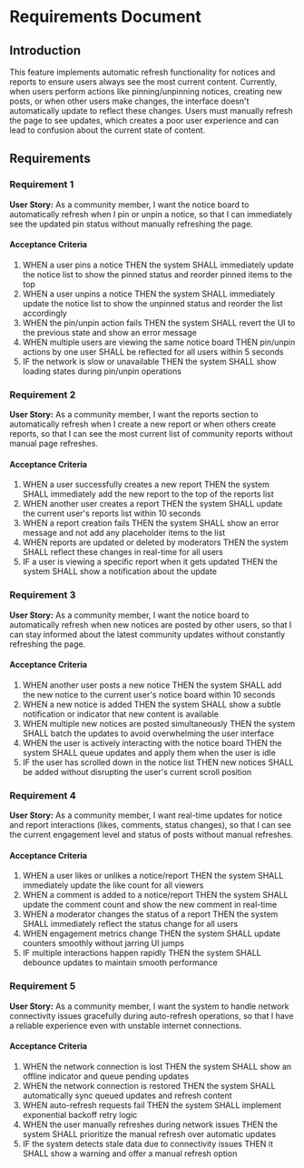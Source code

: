 # Requirements Document

## Introduction

This feature implements automatic refresh functionality for notices and reports to ensure users always see the most current content. Currently, when users perform actions like pinning/unpinning notices, creating new posts, or when other users make changes, the interface doesn't automatically update to reflect these changes. Users must manually refresh the page to see updates, which creates a poor user experience and can lead to confusion about the current state of content.

## Requirements

### Requirement 1

**User Story:** As a community member, I want the notice board to automatically refresh when I pin or unpin a notice, so that I can immediately see the updated pin status without manually refreshing the page.

#### Acceptance Criteria

1. WHEN a user pins a notice THEN the system SHALL immediately update the notice list to show the pinned status and reorder pinned items to the top
2. WHEN a user unpins a notice THEN the system SHALL immediately update the notice list to show the unpinned status and reorder the list accordingly
3. WHEN the pin/unpin action fails THEN the system SHALL revert the UI to the previous state and show an error message
4. WHEN multiple users are viewing the same notice board THEN pin/unpin actions by one user SHALL be reflected for all users within 5 seconds
5. IF the network is slow or unavailable THEN the system SHALL show loading states during pin/unpin operations

### Requirement 2

**User Story:** As a community member, I want the reports section to automatically refresh when I create a new report or when others create reports, so that I can see the most current list of community reports without manual page refreshes.

#### Acceptance Criteria

1. WHEN a user successfully creates a new report THEN the system SHALL immediately add the new report to the top of the reports list
2. WHEN another user creates a report THEN the system SHALL update the current user's reports list within 10 seconds
3. WHEN a report creation fails THEN the system SHALL show an error message and not add any placeholder items to the list
4. WHEN reports are updated or deleted by moderators THEN the system SHALL reflect these changes in real-time for all users
5. IF a user is viewing a specific report when it gets updated THEN the system SHALL show a notification about the update

### Requirement 3

**User Story:** As a community member, I want the notice board to automatically refresh when new notices are posted by other users, so that I can stay informed about the latest community updates without constantly refreshing the page.

#### Acceptance Criteria

1. WHEN another user posts a new notice THEN the system SHALL add the new notice to the current user's notice board within 10 seconds
2. WHEN a new notice is added THEN the system SHALL show a subtle notification or indicator that new content is available
3. WHEN multiple new notices are posted simultaneously THEN the system SHALL batch the updates to avoid overwhelming the user interface
4. WHEN the user is actively interacting with the notice board THEN the system SHALL queue updates and apply them when the user is idle
5. IF the user has scrolled down in the notice list THEN new notices SHALL be added without disrupting the user's current scroll position

### Requirement 4

**User Story:** As a community member, I want real-time updates for notice and report interactions (likes, comments, status changes), so that I can see the current engagement level and status of posts without manual refreshes.

#### Acceptance Criteria

1. WHEN a user likes or unlikes a notice/report THEN the system SHALL immediately update the like count for all viewers
2. WHEN a comment is added to a notice/report THEN the system SHALL update the comment count and show the new comment in real-time
3. WHEN a moderator changes the status of a report THEN the system SHALL immediately reflect the status change for all users
4. WHEN engagement metrics change THEN the system SHALL update counters smoothly without jarring UI jumps
5. IF multiple interactions happen rapidly THEN the system SHALL debounce updates to maintain smooth performance

### Requirement 5

**User Story:** As a community member, I want the system to handle network connectivity issues gracefully during auto-refresh operations, so that I have a reliable experience even with unstable internet connections.

#### Acceptance Criteria

1. WHEN the network connection is lost THEN the system SHALL show an offline indicator and queue pending updates
2. WHEN the network connection is restored THEN the system SHALL automatically sync queued updates and refresh content
3. WHEN auto-refresh requests fail THEN the system SHALL implement exponential backoff retry logic
4. WHEN the user manually refreshes during network issues THEN the system SHALL prioritize the manual refresh over automatic updates
5. IF the system detects stale data due to connectivity issues THEN it SHALL show a warning and offer a manual refresh option